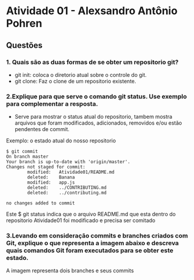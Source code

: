 # Atividade 01 - Alexsandro Antônio Pohren

## Questões

### 1. Quais são as duas formas de se obter um repositorio git?

- git init: coloca o diretorio atual sobre o controle do git.
- git clone: Faz o clone de um repositorio existente.

### 2.Explique para que serve o comando git status. Use exemplo para complementar a resposta.

- Serve para mostrar o status atual do repositorio, tambem mostra arquivos que foram modificados, adicionados, removidos e/ou estão pendentes de commit.

Exemplo: o estado atual do nosso repositorio

```
$ git commit
On branch master
Your branch is up-to-date with 'origin/master'.
Changes not staged for commit:
        modified:   Atividade01/README.md
        deleted:    Banana
        modified:   app.js
        deleted:    ../CONTRIBUTING.md
        deleted:    ../contributing.md

no changes added to commit
```
Este  $ git status indica que o arquivo README.md que esta dentro do repositorio Atividade01 foi modificado e precisa ser comitado

### 3.Levando em consideração commits e branches criados com Git, explique o que representa a imagem abaixo e descreva quais comandos Git foram executados para se obter este estado.

A imagem representa dois branches e seus commits
